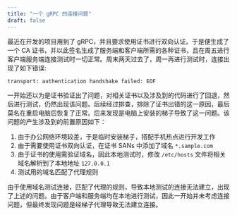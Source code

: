 ```yaml
---
title: "一个 gRPC 的连接问题"
draft: false
---
```


最近在开发的项目用到了 gRPC，并且要求使用证书进行双向认证。于是便生成了一个 CA 证书，并以此签名生成了服务端和客户端所需的各种证书，且在周五进行客户端服务端连接测试时一切正常。周末两天过去了，周一再进行测试时，连接出现了如下错误:

`transport: authentication handshake failed: EOF`

一开始还以为是证书验证出了问题，对相关证书以及涉及到的代码进行了回退，然后进行测试，仍然出现该问题。后续经过排查，排除了证书出错的这一原因，最后莫名在重启电脑后恢复了正常。后来发现是电脑上安装的梯子导致了这一问题。该问题的产生涉及到的前置原因如下：

1. 由于办公网络环境较差，于是临时安装梯子，搭配手机热点进行开发工作
2. 由于需要使用证书双向认证，在证书 SANs 中添加了域名 `*.sample.com`
3. 由于证书的使用需验证域名，因此本地测试时，修改 `/etc/hosts` 文件将相关域名解析到了本地地址 `127.0.0.1`
4. 测试用的域名匹配了代理规则

由于使用域名测试连接，匹配了代理的规则，导致本地测试的连接无法建立，出现了上述的问题。由于客户端和服务端均在本地进行测试，因此一开始并未考虑连接问题，但最终发现问题是经梯子代理导致无法建立连接。
